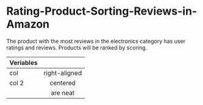 # Rating-Product-Sorting-Reviews-in-Amazon
The product with the most reviews in the electronics category has user ratings and reviews. Products will be ranked by scoring.

| Veriables     |               | 
| ------------- |:-------------:| 
| col           | right-aligned | 
| col 2         | centered      |   
|               | are neat      |  

